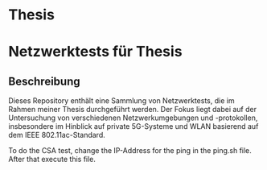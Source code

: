 # Thesis
# Netzwerktests für Thesis

## Beschreibung

Dieses Repository enthält eine Sammlung von Netzwerktests, die im Rahmen meiner Thesis durchgeführt werden. Der Fokus liegt dabei auf der Untersuchung von verschiedenen Netzwerkumgebungen und -protokollen, insbesondere im Hinblick auf private 5G-Systeme und WLAN basierend auf dem IEEE 802.11ac-Standard.

To do the CSA test, change the IP-Address for the ping in the ping.sh file. After that execute this file.
